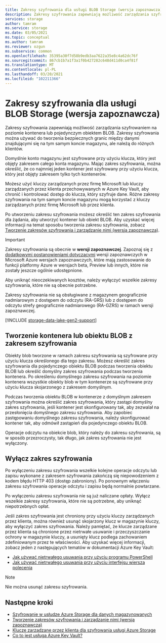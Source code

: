 ```yaml
---
title: Zakresy szyfrowania dla usługi BLOB Storage (wersja zapoznawcza)
description: Zakresy szyfrowania zapewniają możliwość zarządzania szyfrowaniem na poziomie kontenera lub pojedynczym obiektem BLOB. Zakresy szyfrowania można używać do tworzenia bezpiecznych granic między danymi znajdującymi się na tym samym koncie magazynu, ale należą do różnych klientów.
services: storage
author: tamram
ms.service: storage
ms.date: 03/05/2021
ms.topic: conceptual
ms.author: tamram
ms.reviewer: ozgun
ms.subservice: common
ms.openlocfilehash: 35395a30f7d58b9edb3aa7622a35e8c4a62dc76f
ms.sourcegitcommit: 867cb1b7a1f3a1f0b427282c648d411d0ca4f81f
ms.translationtype: MT
ms.contentlocale: pl-PL
ms.lasthandoff: 03/20/2021
ms.locfileid: "102211366"
---
```

# <a name="encryption-scopes-for-blob-storage-preview"></a>Zakresy szyfrowania dla usługi BLOB Storage (wersja zapoznawcza)

Zakresy szyfrowania zapewniają możliwość zarządzania szyfrowaniem na poziomie kontenera lub pojedynczym obiektem BLOB. Zakresy szyfrowania można używać do tworzenia bezpiecznych granic między danymi znajdującymi się na tym samym koncie magazynu, ale należą do różnych klientów.

Domyślnie konto magazynu jest szyfrowane przy użyciu klucza, który jest objęty zakresem całego konta magazynu. Mając zakres szyfrowania, można określić, że co najmniej jeden kontener jest szyfrowany przy użyciu klucza, który jest objęty zakresem tylko tych kontenerów.

Możesz użyć kluczy zarządzanych przez firmę Microsoft lub kluczy zarządzanych przez klienta przechowywanych w Azure Key Vault, aby chronić i kontrolować dostęp do klucza, który szyfruje dane. Różne zakresy szyfrowania na tym samym koncie magazynu mogą korzystać z kluczy zarządzanych przez firmę Microsoft lub przez klienta.

Po utworzeniu zakresu szyfrowania możesz określić ten zakres szyfrowania dla żądania, aby utworzyć kontener lub obiekt BLOB. Aby uzyskać więcej informacji na temat sposobu tworzenia zakresu szyfrowania, zobacz [Tworzenie zakresów szyfrowania i zarządzanie nimi (wersja zapoznawcza)](encryption-scope-manage.md).

> [!IMPORTANT]
> Zakresy szyfrowania są obecnie w **wersji zapoznawczej**. Zapoznaj się z [dodatkowymi postanowieniami dotyczącymi](https://azure.microsoft.com/support/legal/preview-supplemental-terms/) wersji zapoznawczych w Microsoft Azure wersjach zapoznawczych, które mają zastosowanie do funkcji platformy Azure w wersjach beta, Preview lub innych, które nie zostały jeszcze ogólnie udostępnione.
>
> Aby uniknąć nieoczekiwanych kosztów, należy wyłączyć wszelkie zakresy szyfrowania, które nie są obecnie potrzebne.
>
> Zakresy szyfrowania nie są obsługiwane z magazynem geograficznie nadmiarowym z dostępem do odczytu (RA-GRS) lub z dostępem do odczytu strefy geograficznie nadmiarowego (RA-GZRS) w ramach wersji zapoznawczej.

[!INCLUDE [storage-data-lake-gen2-support](../../../includes/storage-data-lake-gen2-support.md)]

## <a name="create-a-container-or-blob-with-an-encryption-scope"></a>Tworzenie kontenera lub obiektu BLOB z zakresem szyfrowania

Obiekty blob tworzone w ramach zakresu szyfrowania są szyfrowane przy użyciu klucza określonego dla tego zakresu. Możesz określić zakres szyfrowania dla pojedynczego obiektu BLOB podczas tworzenia obiektu BLOB lub określić domyślny zakres szyfrowania podczas tworzenia kontenera. Po określeniu domyślnego zakresu szyfrowania na poziomie kontenera wszystkie obiekty blob w tym kontenerze są szyfrowane przy użyciu klucza skojarzonego z zakresem domyślnym.

Podczas tworzenia obiektu BLOB w kontenerze z domyślnym zakresem szyfrowania można określić zakres szyfrowania, który zastąpi domyślny zakres szyfrowania, jeśli kontener jest skonfigurowany tak, aby zezwalał na przesłonięcia domyślnego zakresu szyfrowania. Aby zapobiec zastępowaniu domyślnego zakresu szyfrowania, należy skonfigurować kontener tak, aby odmówił zastąpień dla pojedynczego obiektu BLOB.

Operacje odczytu na obiekcie blob, który należy do zakresu szyfrowania, są w sposób przezroczysty, tak długo, jak zakres szyfrowania nie jest wyłączony.

## <a name="disable-an-encryption-scope"></a>Wyłącz zakres szyfrowania

Po wyłączeniu zakresu szyfrowania wszelkie kolejne operacje odczytu lub zapisu wykonane z zakresem szyfrowania zakończą się niepowodzeniem z kodem błędu HTTP 403 (dostęp zabroniony). Po ponownym włączeniu zakresu szyfrowania operacje odczytu i zapisu będą normalnie powtarzane.

Po wyłączeniu zakresu szyfrowania nie są już naliczane opłaty. Wyłącz wszelkie zakresy szyfrowania, które nie są potrzebne, aby uniknąć niepotrzebnych opłat.

Jeśli zakres szyfrowania jest chroniony przy użyciu kluczy zarządzanych przez klienta, można również usunąć skojarzony klucz w magazynie kluczy, aby wyłączyć zakres szyfrowania. Należy pamiętać, że klucze zarządzane przez klienta są chronione przez nietrwałe usuwanie i przeczyszczanie ochrony w magazynie kluczy, a usunięty klucz podlega zachowaniem zdefiniowanym przez te właściwości. Aby uzyskać więcej informacji, zobacz jeden z następujących tematów w dokumentacji Azure Key Vault:

- [Jak używać nietrwałego usuwania przy użyciu programu PowerShell](../../key-vault/general/key-vault-recovery.md)
- [Jak używać nietrwałego usuwania przy użyciu interfejsu wiersza polecenia](../../key-vault/general/key-vault-recovery.md)

> [!NOTE]
> Nie można usunąć zakresu szyfrowania.

## <a name="next-steps"></a>Następne kroki

- [Szyfrowanie w usłudze Azure Storage dla danych magazynowanych](../common/storage-service-encryption.md)
- [Tworzenie zakresów szyfrowania i zarządzanie nimi (wersja zapoznawcza)](encryption-scope-manage.md)
- [Klucze zarządzane przez klienta dla szyfrowania usługi Azure Storage](../common/customer-managed-keys-overview.md)
- [Co to jest usługa Azure Key Vault?](../../key-vault/general/overview.md)